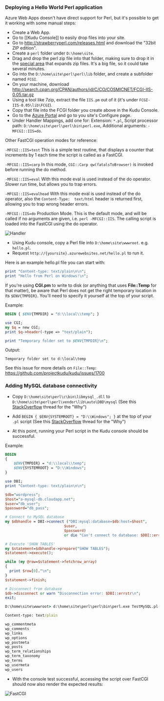 ### Deploying a Hello World Perl application

Azure Web Apps doesn't have direct support for Perl, but it's possible to get it working with some manual steps:

- Create a Web App.
- Go to [[Kudu Console]] to easily drop files into your site.
- Go to http://strawberryperl.com/releases.html and download the "32bit ZIP edition".
- Create a `perl` folder under `D:\home\site`.
- Drag and drop the perl zip file into that folder, making sure to drop it in the [special area](https://github.com/projectkudu/kudu/wiki/Kudu-console#upload-and-expand-zip-file) that expands zip files. It's a big file, so it could take several minutes.
- Go into the `D:\home\site\perl\perl\lib` folder, and create a subfolder named `FCGI`.
- On your machine, download http://search.cpan.org/CPAN/authors/id/C/CO/COSMICNET/FCGI-IIS-0.05.tar.gz
- Using a tool like 7zip, extract the file `IIS.pm` out of it (it's under `FCGI-IIS-0.05\lib\FCGI`).
- Copy that file into the FCGI folder you create above in the Kudu Console.
- Go to the [Azure Portal](https://manage.windowsazure.com/) and go to you site's Configure page.
- Under Handler Mappings, add one for: Extension: `*.pl`, Script processor path: `D:\home\site\perl\perl\bin\perl.exe`, Additional arguments: `-MFCGI::IIS=do`.

Other FastCGI operation modes for reference:

`-MFCGI::IIS=test`
This is a simple test routine, that displays a counter that increments by 1 each time 
the script is called as a FastCGI.

`-MFCGI::IIS=carp`
In this mode, `CGI::Carp qw(fatalsToBrowser)` is invoked before running the do method.

`-MFCGI::IIS=eval`
With this mode eval is used instead of the do operator. Slower run time, but allows 
you to trap errors.

`-MFCGI::IIS=evalhead`
With this mode eval is used instead of the do operator, also the `Content-Type: 
text/html` header is returned first, allowing you to trap wrong header errors.

`-MFCGI::IIS=do`
Production Mode. This is the default mode, and will be called if no arguments are given, i.e. 
`perl -MFCGI::IIS`. The calling script is loaded into the FastCGI using the do operator.

![Handler](https://cloud.githubusercontent.com/assets/6472374/10073698/7694ff64-62d3-11e5-9ec3-0cc7bab187f3.PNG)

- Using Kudu console, copy a Perl file into `D:\home\site\wwwroot`. e.g. `hello.pl`.
- Request `http://{yoursite}.azurewebsites.net/hello.pl` to run it.

Here is an example hello.pl file you can start with:

```perl
print "Content-type: text/plain\n\n";
print "Hello from Perl on Windows!\n";
```

If you're using __CGI.pm__ to write to disk (or anything that uses __File::Temp__ for that matter), be aware that Perl does not get the right temporary location in its `$ENV{TMPDIR}`. You'll need to specify it yourself at the top of your script.

Example:
```perl
BEGIN { $ENV{TMPDIR} = "d:\\local\\temp"; }

use CGI;
my $q = new CGI;
print $q->header(-type => "text/plain");

print "Temporary folder set to $ENV{TMPDIR}\n";
```


Output:

`Temporary folder set to d:\local\temp`

See this issue for more details on `File::Temp`: https://github.com/projectkudu/kudu/issues/1700

### Adding MySQL database connectivity

- Copy `D:\home\site\perl\c\bin\libmysql_.dll` to `D:\home\site\perl\perl\vendor\lib\auto\DBD\mysql` (See this [StackOverflow](http://stackoverflow.com/questions/4206439/sequenced-steps-to-install-perl-strawberry-mysql-and-dbdmysql-on-windows-xp/12723291#12723291) thread for the "Why")

- Add `BEGIN { $ENV{SYSTEMROOT} = "D:\\Windows"; }` at the top of your `.pl` script (See this [StackOverflow](https://serverfault.com/questions/639887/iis-permissions-to-allow-outgoing-rest-http-requests-from-site-code/640473) thread for the "Why")

- At this point, running your Perl script in the Kudu console should be successful.

Example:
```perl
BEGIN
{
    $ENV{TMPDIR} = "d:\\local\\temp";
    $ENV{SYSTEMROOT} = "D:\\Windows";
}

use DBI;
print "Content-type: text/plain\n\n";

$db="wordpress";
$host="a-mysql-db.cloudapp.net";
$user="db_user";
$password="db_pass";

# Connect to MySQL database
my $dbhandle = DBI->connect ("DBI:mysql:database=$db:host=$host",
                           $user,
                           $password) 
                           or die "Can't connect to database: $DBI::errstr\n";

# Execute 'SHOW TABLES'
my $statement=$dbhandle->prepare("SHOW TABLES");
$statement->execute();

while (my @row=$statement->fetchrow_array)
{
  print $row[0]."\n";
}
$statement->finish;

# Disconnect from database
$db->disconnect or warn "Disconnection error: $DBI::errstr\n";
exit;
```

```cmd
D:\home\site\wwwroot> d:\home\site\perl\perl\bin\perl.exe TestMySQL.pl

Content-type: text/plain

wp_commentmeta
wp_comments
wp_links
wp_options
wp_postmeta
wp_posts
wp_term_relationships
wp_term_taxonomy
wp_terms
wp_usermeta
wp_users
```

- With the console test successful, accessing the script over FastCGI should now also render the expected results:


![FastCGI](https://cloud.githubusercontent.com/assets/6472374/14495855/e01f8e44-0199-11e6-9eab-809f2cb9d7ed.png)
